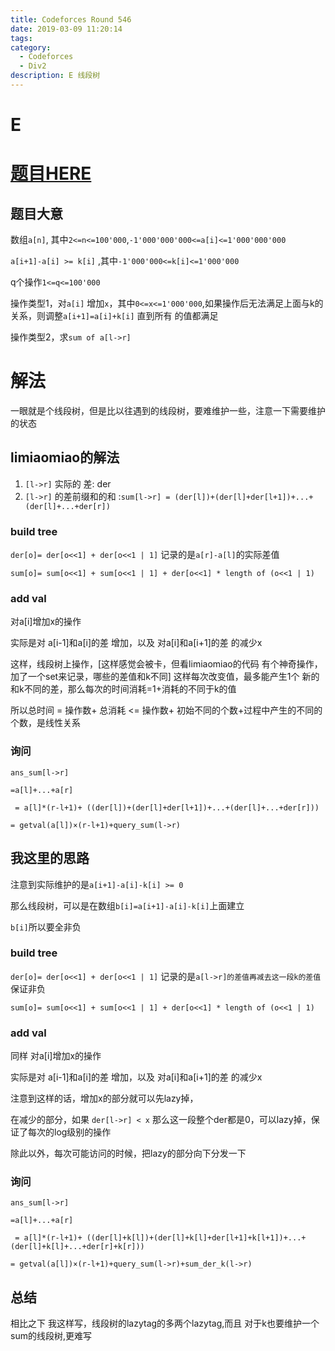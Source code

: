 ```yaml
---
title: Codeforces Round 546
date: 2019-03-09 11:20:14
tags: 
category:
  - Codeforces
  - Div2
description: E 线段树
---
```

# E
# [题目HERE](https://codeforces.com/contest/1136/problem/E)

## 题目大意

数组`a[n]`, 其中`2<=n<=100'000`,`-1'000'000'000<=a[i]<=1'000'000'000`

`a[i+1]-a[i] >= k[i]` ,其中`-1'000'000<=k[i]<=1'000'000`

q个操作`1<=q<=100'000`

操作类型1，对`a[i]` 增加`x`，其中`0<=x<=1'000'000`,如果操作后无法满足上面与k的关系，则调整`a[i+1]=a[i]+k[i]` 直到所有 的值都满足

操作类型2，求`sum of a[l->r]`

# 解法

一眼就是个线段树，但是比以往遇到的线段树，要难维护一些，注意一下需要维护的状态

## limiaomiao的解法

1. `[l->r]` 实际的 差: der
2. `[l->r]` 的差前缀和的和 :`sum[l->r] = (der[l])+(der[l]+der[l+1])+...+(der[l]+...+der[r])`

### build tree

`der[o]= der[o<<1] + der[o<<1 | 1]` 记录的是`a[r]-a[l]`的实际差值

`sum[o]= sum[o<<1] + sum[o<<1 | 1] + der[o<<1] * length of (o<<1 | 1)`

### add val

对a[i]增加x的操作

实际是对 a[i-1]和a[i]的差 增加，以及 对a[i]和a[i+1]的差 的减少x

这样，线段树上操作，[这样感觉会被卡，但看limiaomiao的代码 有个神奇操作，加了一个set来记录，哪些的差值和k不同] 这样每次改变值，最多能产生1个 新的和k不同的差，那么每次的时间消耗=1+消耗的不同于k的值

所以总时间 = 操作数+ 总消耗 <= 操作数+ 初始不同的个数+过程中产生的不同的个数，是线性关系

### 询问

`ans_sum[l->r] `

`=a[l]+...+a[r]`

` = a[l]*(r-l+1)+ ((der[l])+(der[l]+der[l+1])+...+(der[l]+...+der[r]))`

`= getval(a[l])×(r-l+1)+query_sum(l->r)`

## 我这里的思路

注意到实际维护的是`a[i+1]-a[i]-k[i] >= 0`

那么线段树，可以是在数组`b[i]=a[i+1]-a[i]-k[i]`上面建立

`b[i]`所以要全非负

### build tree

`der[o]= der[o<<1] + der[o<<1 | 1]` 记录的是`a[l->r]的差值再减去这一段k的差值`保证非负

`sum[o]= sum[o<<1] + sum[o<<1 | 1] + der[o<<1] * length of (o<<1 | 1)`

### add val

同样 对a[i]增加x的操作

实际是对 a[i-1]和a[i]的差 增加，以及 对a[i]和a[i+1]的差 的减少x

注意到这样的话，增加x的部分就可以先lazy掉，

在减少的部分，如果 `der[l->r] < x` 那么这一段整个der都是0，可以lazy掉，保证了每次的log级别的操作

除此以外，每次可能访问的时候，把lazy的部分向下分发一下

### 询问

`ans_sum[l->r] `

`=a[l]+...+a[r]`

` = a[l]*(r-l+1)+ ((der[l]+k[l])+(der[l]+k[l]+der[l+1]+k[l+1])+...+(der[l]+k[l]+...+der[r]+k[r]))`

`= getval(a[l])×(r-l+1)+query_sum(l->r)+sum_der_k(l->r)`

## 总结

相比之下 我这样写，线段树的lazytag的多两个lazytag,而且 对于k也要维护一个sum的线段树,更难写


